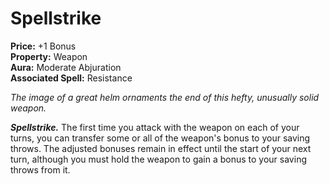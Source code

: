 # Spellstrike

**Price:** +1 Bonus  
**Property:** Weapon  
**Aura:** Moderate Abjuration  
**Associated Spell:** Resistance  

*The image of a great helm ornaments the end of this hefty, unusually solid weapon.*

***Spellstrike.*** The first time you attack with the weapon on each of your turns, you can transfer some or all of the weapon's bonus to your saving throws. The adjusted bonuses remain in effect until the start of your next turn, although you must hold the weapon to gain a bonus to your saving throws from it.